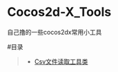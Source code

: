 # Cocos2d-X_Tools
自己撸的一些cocos2dx常用小工具

#目录
>* [Csv文件读取工具类](https://github.com/XINCGer/Cocos2d-X_Tools/tree/master/LoadCsv)
